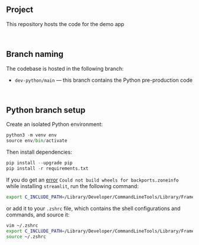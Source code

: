 ## Project

This repository hosts the code for the demo app



<p>&nbsp;</p>


## Branch naming

The codebase is hosted in the following branch:


- `dev-python/main` — this branch contains the Python pre-production code


<p>&nbsp;</p>

## Python branch setup

Create an isolated Python environment:
```python
python3 -m venv env
source env/bin/activate
```

Then install dependencies:

```python
pip install --upgrade pip
pip install -r requirements.txt
```

If you do get an [error](https://stackoverflow.com/questions/73512185/error-could-not-build-wheels-for-backports-zoneinfo-error-while-installing-dja) `Could not build wheels for backports.zoneinfo`
while installing `streamlit`, run the following command:

```bash
export C_INCLUDE_PATH=/Library/Developer/CommandLineTools/Library/Frameworks/Python3.framework/Versions/3.8/Headers
```

or add it to your `.zshrc` file, which contains the shell configurations and commands, and source it:

```bash
vim ~/.zshrc
export C_INCLUDE_PATH=/Library/Developer/CommandLineTools/Library/Frameworks/Python3.framework/Versions/3.8/Headers
source ~/.zshrc
```